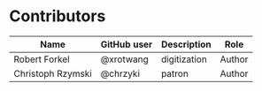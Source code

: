 # Contributors

Name               | GitHub user  | Description                          | Role
---                | ---          | ---                                  | ---
Robert Forkel | @xrotwang   | digitization        | Author
Christoph Rzymski        | @chrzyki       | patron     | Author
